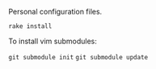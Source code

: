 Personal configuration files.

`rake install`

To install vim submodules:

`git submodule init`
`git submodule update`
